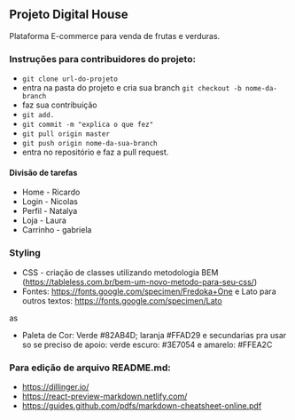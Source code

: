 ﻿## Projeto Digital House 

Plataforma E-commerce para venda de frutas e verduras. 

### Instruções para contribuidores do projeto:

* `git clone url-do-projeto`
* entra na pasta do projeto e cria sua branch `git checkout -b nome-da-branch`
* faz sua contribuição
* `git add.`
* `git commit -m "explica o que fez"`
* `git pull origin master`
* `git push origin nome-da-sua-branch`
* entra no repositório e faz a pull request. 

#### Divisão de tarefas

* Home - Ricardo
* Login - Nicolas
* Perfil - Natalya 
* Loja - Laura 
* Carrinho - gabriela

### Styling 

* CSS  - criação de classes utilizando metodologia BEM (https://tableless.com.br/bem-um-novo-metodo-para-seu-css/)
* Fontes: https://fonts.google.com/specimen/Fredoka+One e Lato para outros textos: https://fonts.google.com/specimen/Lato

as 
* Paleta de Cor: Verde #82AB4D; laranja #FFAD29
e secundarias pra usar so se preciso de apoio: verde escuro: #3E7054 e amarelo: #FFEA2C


### Para edição de arquivo README.md:

* https://dillinger.io/ 
* https://react-preview-markdown.netlify.com/
* https://guides.github.com/pdfs/markdown-cheatsheet-online.pdf


